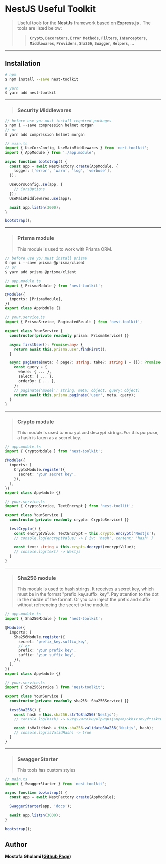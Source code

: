 # NestJS Useful Toolkit

> Useful tools for the **NestJs** framework based on **Express.js** . The tools are listed below:‌
>
> > **`Crypto`**, **`Decorators`**, **`Error Methods`**, **`Filters`**, **`Interceptors`**, **`Middlewares`**, **`Providers`**, **`Sha256`**, **`Swagger`**, **`Helpers`**, ...

<hr />

## Installation

```bash
# npm
$ npm install --save nest-toolkit

# yarn
$ yarn add nest-toolkit
```

<hr />

> ### **Security Middlewares**

```typescript
// before use you must install required packages
$ npm i --save compression helmet morgan
// or
$ yarn add compression helmet morgan
```

```typescript
// main.ts
import { UseCorsConfig, UseMainMiddlewares } from 'nest-toolkit';
import { AppModule } from './app.module';

async function bootstrap() {
  const app = await NestFactory.create(AppModule, {
    logger: ['error', 'warn', 'log', 'verbose'],
  });

  UseCorsConfig.use(app, {
    // CorsOptions
  });
  UseMainMiddlewares.use(app);

  await app.listen(3000);
}

bootstrap();
```

<hr />

> ### **Prisma module**
>
> This module is used to work with Prisma ORM.

```typescript
// before use you must install prisma
$ npm i --save prisma @prisma/client
// or
$ yarn add prisma @prisma/client
```

```typescript
// app.module.ts
import { PrismaModule } from 'nest-toolkit';

@Module({
  imports: [PrismaModule],
})
export class AppModule {}
```

```typescript
// your.service.ts
import { PrismaService, PaginatedResult } from 'nest-toolkit';

export class YourService {
  constructor(private readonly prisma: PrismaService) {}

  async firstUser(): Promise<any> {
    return await this.prisma.user.findFirst();
  }

  async paginate(meta: { page?: string; take?: string } = {}): Promise<PaginatedResult> {
    const query = {
      where: { ... },
      select: { ... },
      orderBy: { ... },
    };
    // paginate('model': string, meta: object, query: object)
    return await this.prisma.paginate('user', meta, query);
  }
}
```

<hr />

> ### **Crypto module**
>
> This module is used to encrypt and decrypt strings. For this purpose, a hash is taken as a secret key.

```typescript
// app.module.ts
import { CryptoModule } from 'nest-toolkit';

@Module({
  imports: [
    CryptoModule.register({
      secret: 'your secret key',
    }),
  ],
})
export class AppModule {}
```

```typescript
// your.service.ts
import { CryptoService, TextEncrypt } from 'nest-toolkit';

export class YourService {
  constructor(private readonly crypto: CryptoService) {}

  testCrypto() {
    const encryptValue: TextEncrypt = this.crypto.encrypt('Nestjs');
    // console.log(encryptValue) -> { iv: 'hash', content: 'hash' }

    const text: string = this.crypto.decrypt(encryptValue);
    // console.log(text) -> Nestjs
  }
}
```

<hr />

> ### **Sha256 module**
>
> This module is used to hash strings. It receives a secret key, which must be in the format "prefix_key.suffix_key". Pay attention to the dot in the middle of the format. Or you can inject the prefix and suffix without referencing the secret to the module.

```typescript
// app.module.ts
import { Sha256Module } from 'nest-toolkit';

@Module({
  imports: [
    Sha256Module.register({
      secret: 'prefix_key.suffix_key',
      // or
      prefix: 'your prefix key',
      suffix: 'your suffix key',
    }),
  ],
})
export class AppModule {}
```

```typescript
// your.service.ts
import { Sha256Service } from 'nest-toolkit';

export class YourService {
  constructor(private readonly sha256: Sha256Service) {}

  testSha256() {
    const hash = this.sha256.strToSha256('Nestjs');
    // console.log(hash) -> 9Zzgx2HPoCk0yAlp8qB1jSOpmm/6khXYJnSyfYIakxU=

    const isValidHash = this.sha256.validateSha256('Nestjs', hash);
    // console.log(isValidHash) -> true
  }
}
```

<hr />

> ### **Swagger Starter**
>
> This tools has custom styles

```typescript
// main.ts
import { SwaggerStarter } from 'nest-toolkit';

async function bootstrap() {
  const app = await NestFactory.create(AppModule);

  SwaggerStarter(app, 'docs');

  await app.listen(3000);
}

bootstrap();
```

## Author

**Mostafa Gholami ([Github Page](https://mst-ghi.github.io/))**
